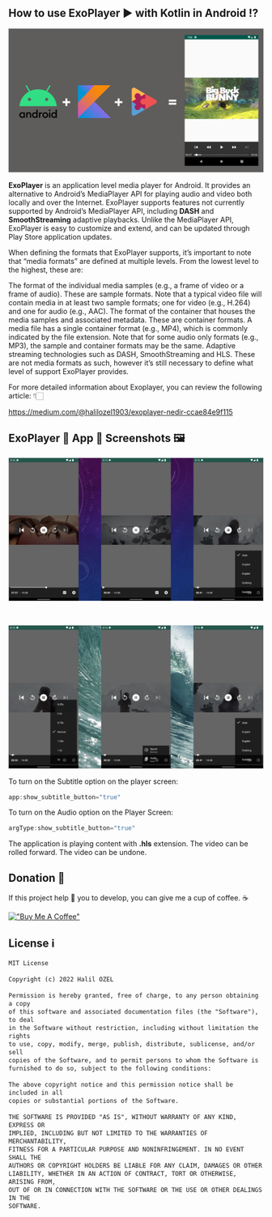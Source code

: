 ## How to use ExoPlayer ▶️ with Kotlin in Android ⁉️

![ExoPlayer](exoplayer.png)

**ExoPlayer** is an application level media player for Android. It provides an alternative to Android’s MediaPlayer API for playing audio and video both locally and over the Internet. ExoPlayer supports features not currently supported by Android’s MediaPlayer API, including **DASH** and **SmoothStreaming** adaptive playbacks. Unlike the MediaPlayer API, ExoPlayer is easy to customize and extend, and can be updated through Play Store application updates.

When defining the formats that ExoPlayer supports, it’s important to note that “media formats” are defined at multiple levels. From the lowest level to the highest, these are:

The format of the individual media samples (e.g., a frame of video or a frame of audio). These are sample formats. Note that a typical video file will contain media in at least two sample formats; one for video (e.g., H.264) and one for audio (e.g., AAC).
The format of the container that houses the media samples and associated metadata. These are container formats. A media file has a single container format (e.g., MP4), which is commonly indicated by the file extension. Note that for some audio only formats (e.g., MP3), the sample and container formats may be the same.
Adaptive streaming technologies such as DASH, SmoothStreaming and HLS. These are not media formats as such, however it’s still necessary to define what level of support ExoPlayer provides.

For more detailed information about Exoplayer, you can review the following article: 👇🏻

https://medium.com/@halilozel1903/exoplayer-nedir-ccae84e9f115

## ExoPlayer 🎥 App 📱 Screenshots 🖼

![ExoPlayer](screen_1.png)

<br>

![ExoPlayer](screen_2.png)

To turn on the Subtitle option on the player screen:

```kotlin 
app:show_subtitle_button="true"
```

To turn on the Audio option on the Player Screen:

```kotlin 
argType:show_subtitle_button="true"
```

The application is playing content with **.hls** extension. The video can be rolled forward. The video can be undone.

## Donation 💸

If this project help 💁 you to develop, you can give me a cup of coffee. ☕

[!["Buy Me A Coffee"](https://www.buymeacoffee.com/assets/img/custom_images/orange_img.png)](https://www.buymeacoffee.com/halilozel1903)

## License ℹ️
```
MIT License

Copyright (c) 2022 Halil OZEL

Permission is hereby granted, free of charge, to any person obtaining a copy
of this software and associated documentation files (the "Software"), to deal
in the Software without restriction, including without limitation the rights
to use, copy, modify, merge, publish, distribute, sublicense, and/or sell
copies of the Software, and to permit persons to whom the Software is
furnished to do so, subject to the following conditions:

The above copyright notice and this permission notice shall be included in all
copies or substantial portions of the Software.

THE SOFTWARE IS PROVIDED "AS IS", WITHOUT WARRANTY OF ANY KIND, EXPRESS OR
IMPLIED, INCLUDING BUT NOT LIMITED TO THE WARRANTIES OF MERCHANTABILITY,
FITNESS FOR A PARTICULAR PURPOSE AND NONINFRINGEMENT. IN NO EVENT SHALL THE
AUTHORS OR COPYRIGHT HOLDERS BE LIABLE FOR ANY CLAIM, DAMAGES OR OTHER
LIABILITY, WHETHER IN AN ACTION OF CONTRACT, TORT OR OTHERWISE, ARISING FROM,
OUT OF OR IN CONNECTION WITH THE SOFTWARE OR THE USE OR OTHER DEALINGS IN THE
SOFTWARE.
```
